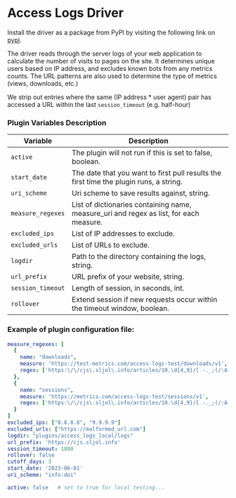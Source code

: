 # Access Logs Driver

Install the driver as a package from PyPI by visiting the following link on [pypi][1].

The driver reads through the server logs of your web application to calculate the number of visits to pages on the site. It determines unique users based on IP address, and excludes known bots from any metrics counts. The URL patterns are also used to determine the type of metrics (views, downloads, etc.)

We strip out entries where the same (IP address * user agent) pair has accessed
a URL within the last `session_timeout` (e.g. half-hour)


### Plugin Variables Description

| Variable                | Description                                                                                        |
| ----------------------- | -------------------------------------------------------------------------------------------------- |
| `active`                | The plugin will not run if this is set to false, boolean.                                          |
| `start_date`            | The date that you want to first pull results the first time the plugin runs, a string.             |
| `uri_scheme`            | Uri scheme to save results against, string.                                                        |
| `measure_regexes`       | List of dictionaries containing name, measure_uri and regex as list, for each measure.                                                                |
| `excluded_ips`          | List of IP addresses to exclude.                                                                   |
| `excluded_urls`         | List of URLs  to exclude.                                                                          |
| `logdir`                | Path to the directory containing the logs, string.                                                 | 
| `url_prefix`            | URL prefix of your website, string.                                                                |
| `session_timeout`       | Length of session, in seconds, int.                                                                |
| `rollover`              | Extend session if new requests occur within the timeout window, boolean.                                                                  |

### Example of plugin configuration file:

```yaml
measure_regexes: [
  {
    name: "downloads",
    measure: 'https://test-metrics.com/access-logs-test/downloads/v1',
    regex: ['https:\/\/cjs\.sljol\.info/articles/10.\d{4,9}/[ -._;(/:A-Za-z0-9 ]+/galley/\d+/download/?', ],
  },
  {
    name: "sessions",
    measure: 'https://metrics.com/access-logs-test/sessions/v1',
    regex: ['https:\/\/cjs\.sljol\.info/articles/10.\d{4,9}/[ -._;(/:A-Za-z0-9 ]+/?', ],
  }
]
excluded_ips: ["8.8.8.8", "9.9.9.9"]
excluded_urls: ["https://malformed_url.com"]
logdir: "plugins/access_logs_local/logs"
url_prefix: 'https://cjs.sljol.info'
session_timeout: 1800
rollover: false
cutoff_days: 3
start_date: '2023-06-01'
uri_scheme: "info:doi"

active: false   # set to true for local testing...
```

[1]: https://pypi.org/project/access-logs-local/ "Pypi link" 
